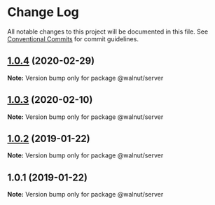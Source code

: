 # Change Log

All notable changes to this project will be documented in this file.
See [Conventional Commits](https://conventionalcommits.org) for commit guidelines.

## [1.0.4](https://github.com/Adidi/yarn-workspaces-example/compare/v1.0.3...v1.0.4) (2020-02-29)

**Note:** Version bump only for package @walnut/server





## [1.0.3](https://github.com/Adidi/yarn-workspaces-example/compare/v1.0.2...v1.0.3) (2020-02-10)

**Note:** Version bump only for package @walnut/server





## [1.0.2](https://github.com/benawad/yarn-workspaces-example/compare/v1.0.1...v1.0.2) (2019-01-22)

**Note:** Version bump only for package @walnut/server





## 1.0.1 (2019-01-22)

**Note:** Version bump only for package @walnut/server
